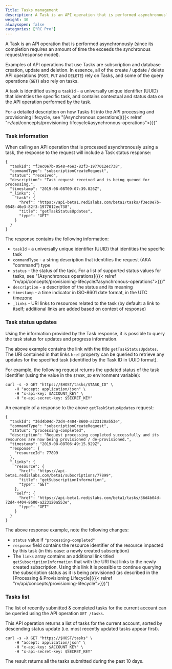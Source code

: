 ```yaml
---
Title: Tasks management
description: A Task is an API operation that is performed asynchronously (since its completion requires an amount of time the exceeds the synchronous request/response model). 
weight: 30
alwaysopen: false
categories: ["RC Pro"]
---
```

A Task is an API operation that is performed asynchronously (since its completion requires an amount of time the exceeds the synchronous request/response model). 

Examples of API operations that use Tasks are subscription and database creation, update and deletion. In essence, all of the create / update / delete API operations (`POST`, `PUT` and `DELETE`) rely on Tasks, and some of the query operations (`GET`) also rely on tasks.

A task is identified using a `taskId` - a universally unique identifier (UUID) that identities the specific task, and contains contextual and status data on the API operation performed by the task.

For a detailed description on how Tasks fit into the API processing and provisioning lifecycle, see "[Asynchronous operations]({{< relref  "rv/api/concepts/provisioning-lifecycle#asynchronous-operations">}})"

### Task information

When calling an API operation that is processed asynchronously using a task, the response to the request will include a Task status response:

```
{
  "taskId": "f3ec0e7b-0548-46e3-82f3-1977012ec738",
  "commandType": "subscriptionCreateRequest",
  "status": "received",
  "description": "Task request received and is being queued for processing.",
  "timestamp": "2019-08-08T09:07:39.826Z",
  "_links": {
    "task": {
      "href": "https://api-beta1.redislabs.com/beta1/tasks/f3ec0e7b-0548-46e3-82f3-1977012ec738",
      "title": "getTaskStatusUpdates",
      "type": "GET"
    }
  }
}
```

The response contains the following information:

- `taskId` - a universally unique identifier (UUID) that identities the specific task 
- `commandType` - a string description that identifies the request (AKA "command") type
- `status` - the status of the task. For a list of supported status values for tasks, see "[Asynchronous operations]({{< relref  "rv/api/concepts/provisioning-lifecycle#asynchronous-operations">}})"
- `description` - a description of the status and its meaning
- `timestamp` - a time indicator in ISO-8601 date format, in the UTC timezone
- `_links` - URI links to resources related to the task (by default: a link to itself; additional links are added based on context of response)

### Task status updates

Using the information provided by the Task response, it is possible to query the task status for updates and progress information.

The above example contains the link with the title `getTaskStatusUpdates`. The URI contained in that links `href` property can be queried to retrieve any updates for the specified task (identified by the Task ID in UUID format).

For example, the following request returns the updated status of the task identifier (using the value in the `$TASK_ID` environment variable):

```
curl -s -X GET "https://$HOST/tasks/$TASK_ID" \
    -H "accept: application/json" \
    -H "x-api-key: $ACCOUNT_KEY" \
    -H "x-api-secret-key: $SECRET_KEY"
```

An example of a response to the above `getTaskStatusUpdates` request:

```
{
  "taskId": "36d4b04d-72d4-4404-8600-a223120a553e",
  "commandType": "subscriptionCreateRequest",
  "status": "processing-completed",
  "description": "Request processing completed successfully and its resources are now being provisioned / de-provisioned.",
  "timestamp": "2019-08-08T06:49:15.929Z",
  "response": {
    "resourceId": 77899
  },
  "_links": {
    "resource": {
      "href": "https://api-beta1.redislabs.com/beta1/subscriptions/77899",
      "title": "getSubscriptionInformation",
      "type": "GET"
    },
    "self": {
      "href": "https://api-beta1.redislabs.com/beta1/tasks/36d4b04d-72d4-4404-8600-a223120a553e",
      "type": "GET"
    }
  }
}
```

The above response example, note the following changes: 

- `status` value if `"processing-completed"`
- `response` field contains the resource identifier of the resource impacted by this task (in this case: a newly created subscription)
- The `links` array contains an additional link titled `getSubscriptionInformation` that with the URI that links to the newly created subscription. Using this link it is possible to continue querying the subscription status as it is being provisioned (as described in the [Processing & Provisioning Lifecycle]({{< relref  "rv/api/concepts/provisioning-lifecycle">}})")

### Tasks list

The list of recently submitted & completed tasks for the current account can be queried using the API operation `GET /tasks`.

This API operation returns a list of tasks for the current account, sorted by descending status update (i.e. most recently updated tasks appear first).

```
curl -s -X GET "https://$HOST/tasks" \
    -H "accept: application/json" \
    -H "x-api-key: $ACCOUNT_KEY" \
    -H "x-api-secret-key: $SECRET_KEY"
```

The result returns all the tasks submitted during the past 10 days.
